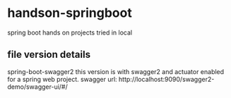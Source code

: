 # handson-springboot
spring boot hands on projects tried in local


file version details
--------------------------
spring-boot-swagger2
this version is with swagger2 and actuator enabled for a spring web project.
swagger url: http://localhost:9090/swagger2-demo/swagger-ui/#/
